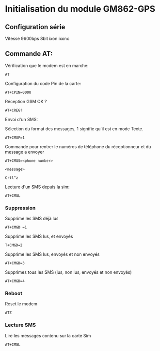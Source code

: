 # Initialisation du module GM862-GPS

## Configuration série

Vitesse 9600bps
8bit
ixon
ixonc


## Commande AT:

Vérification que le modem est en marche:

```
AT
```

Configuration du code Pin de la carte:
```
AT+CPIN=0000
```

Réception GSM OK ?

```
AT+CREG?
```

Envoi d'un SMS:

 Sélection du format des messages, 1 signifie qu'il est en mode Texte.
```
AT+CMGF=1
```
Commande pour rentrer le numéros de téléphone du réceptionneur et du message a envoyer
```
AT+CMGS=<phone number>

<message>

Crtl^z
```

Lecture d'un SMS depuis la sim:

```
AT+CMGL
```
### Suppression

Supprime les SMS déjà lus
```
AT+CMGD =1
```

Supprime les SMS lus, et envoyés
```
T+CMGD=2
```

 Supprime les SMS lus, envoyés et non envoyés
```
AT+CMGD=3
```
Supprimes tous les SMS (lus, non lus, envoyés et non envoyés)
```
AT+CMGD=4 
```
### Reboot 

Reset le modem 
```
ATZ
```
### Lecture SMS
Lire les messages contenu sur la carte Sim
```
AT+CMGL
```
